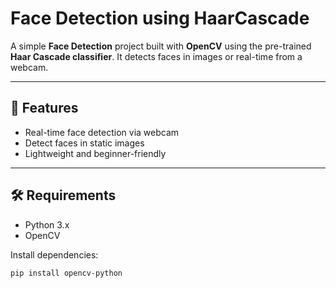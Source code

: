 # Face Detection using HaarCascade

A simple **Face Detection** project built with **OpenCV** using the pre-trained **Haar Cascade classifier**. It detects faces in images or real-time from a webcam.

---

## 🚀 Features
- Real-time face detection via webcam  
- Detect faces in static images  
- Lightweight and beginner-friendly  

---

## 🛠 Requirements
- Python 3.x  
- OpenCV  

Install dependencies:
```bash
pip install opencv-python
